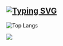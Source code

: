 [![Typing SVG](https://readme-typing-svg.herokuapp.com?color=%2336BCF7&lines=Backend+developer)](https://vk.com/id252494976)  
---
![Top Langs](https://github-readme-stats.vercel.app/api/top-langs/?username=sei4okei&layout=compact&theme=radical)

![](https://komarev.com/ghpvc/?username=sei4okei&color=262440&style=for-the-badge)
